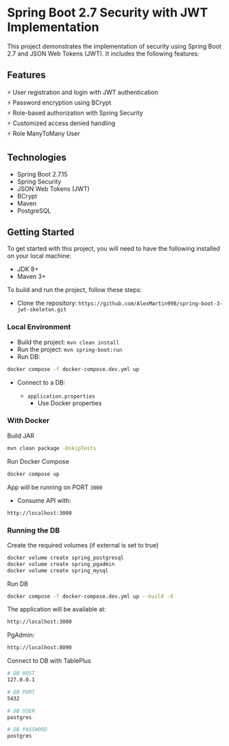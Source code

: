 # Spring Boot 2.7 Security with JWT Implementation

This project demonstrates the implementation of security using Spring Boot 2.7 and JSON Web Tokens (JWT). It includes the following features:

## Features

⚡️ User registration and login with JWT authentication\
⚡️ Password encryption using BCrypt\
⚡️ Role-based authorization with Spring Security\
⚡️ Customized access denied handling\
⚡️ Role ManyToMany User

## Technologies

- Spring Boot 2.7.15
- Spring Security
- JSON Web Tokens (JWT)
- BCrypt
- Maven
- PostgreSQL

## Getting Started

To get started with this project, you will need to have the following installed on your local machine:

- JDK 8+
- Maven 3+

To build and run the project, follow these steps:

- Clone the repository: `https://github.com/AlexMartin998/spring-boot-3-jwt-skeleton.git`

### Local Environment

- Build the project: `mvn clean install`
- Run the project: `mvn spring-boot:run`
- Run DB:

```bash
docker compose -f docker-compose.dev.yml up
```

- Connect to a DB:

  - `application.properties`
    - Use Docker properties

### With Docker

Build JAR

```bash
mvn clean package -DskipTests
```

Run Docker Compose

```bash
docker compose up
```

App will be running on PORT `3000`

- Consume API with:

```
http://localhost:3000
```

### Running the DB

Create the required volumes (if external is set to true)

```bash
docker volume create spring_postgresql
docker volume create spring_pgadmin
docker volume create spring_mysql
```

Run DB

```bash
docker compose -f docker-compose.dev.yml up --build -d
```

The application will be available at:

```bash
http://localhost:3000
```

PgAdmin:

```bash
http://localhost:8090
```

Connect to DB with TablePlus

```bash
# DB HOST
127.0.0.1

# DB PORT
5432

# DB USER
postgres

# DB PASSWORD
postgres
```
